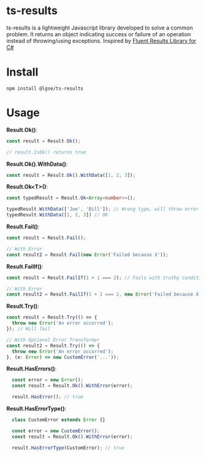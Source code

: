 # ts-results

ts-results is a lightweight Javascript library developed to solve a common problem. It returns an object indicating success or failure of an operation instead of throwing/using exceptions. Inspired by [Fluent Results Library for C#](https://github.com/altmann/FluentResults)
# Install
```
npm install @lgse/ts-results
```

# Usage

**Result.Ok()**:
```typescript
const result = Result.Ok();

// result.IsOk() returns true
```

**Result.Ok().WithData()**:
```typescript
const result = Result.Ok().WithData([1, 2, 3]);
```

**Result.Ok\<T>()**:
```typescript
const typedResult = Result.Ok<Array<number>>();

typedResult.WithData(['Joe', 'Bill']); // Wrong type, will throw error
typedResult.WithData([1, 2, 3]) // OK
```

**Result.Fail()**:
```typescript
const result = Result.Fail();

// With Error
const result2 = Result.Fail(new Error('Failed because X'));
```

**Result.FailIf()**:
```typescript
const result = Result.FailIf(1 + 1 === 2); // Fails with truthy condition

// With Error
const result2 = Result.FailIf(1 + 1 === 2, new Error('Failed because X'));
```

**Result.Try()**:
```typescript
const result = Result.Try(() => {
  throw new Error('An error occurred');
}); // Will fail

// With Optional Error Transformer
const result2 = Result.Try(() => {
  throw new Error('An error occurred');
}, (e: Error) => new CustomError('...'));
```

**Result.HasErrors()**:
```typescript
  const error = new Error();
  const result = Result.Ok().WithError(error);

  result.HasError(); // true
```

**Result.HasErrorType()**:
```typescript
  class CustomError extends Error {}

  const error = new CustomError();
  const result = Result.Ok().WithError(error);

  result.HasErrorType(CustomError); // true
```
